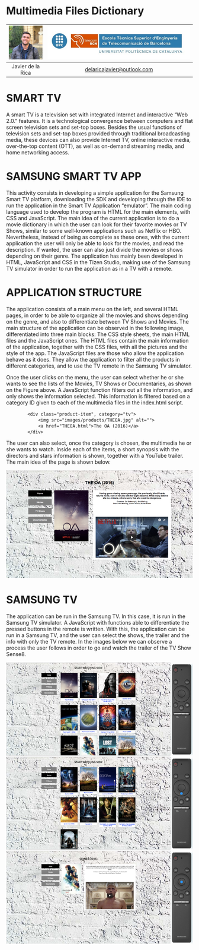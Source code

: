 # Multimedia Files Dictionary
 

| <img src="/images/img.jpeg" width="120"> | ![Logo](/images/upc_etsetb.jpg) |
| :---: | :---: |
| Javier de la Rica | delaricajavier@outlook.com |

# SMART TV

A smart TV is a television set with integrated Internet and interactive “Web 2.0." features. It is a technological convergence between computers and flat screen television sets and set-top boxes. Besides the usual functions of television sets and set-top boxes provided through traditional broadcasting media, these devices can also provide Internet TV, online interactive media, over-the-top content (OTT), as well as on-demand streaming media, and home networking access.

# SAMSUNG SMART TV APP

This activity consists in developing a simple application for the Samsung Smart TV platform, downloading the SDK and developing through the IDE to run the application in the Smart TV Application “emulator”. The main coding language used to develop the program is HTML for the main elements, with CSS and JavaScript.
The main idea of the current application is to do a movie dictionary in which the user can look for their favorite movies or TV Shows, similar to some well-known applications such as Netflix or HBO. Nevertheless, instead of being as complete as these ones, with the current application the user will only be able to look for the movies, and read the description. If wanted, the user can also just divide the movies or shows depending on their genre.
The application has mainly been developed in HTML, JavaScript and CSS in the Tizen Studio, making use of the Samsung TV simulator in order to run the application as in a TV with a remote.

# APPLICATION STRUCTURE

The application consists of a main menu on the left, and several HTML pages, in order to be able to organize all the movies and shows depending on the genre, and also to differentiate between TV Shows and Movies.
The main structure of the application can be observed in the following image, differentiated into three main blocks: The CSS style sheets, the main HTML files and the JavaScript ones. The HTML files contain the main information of the application, together with the CSS files, with all the pictures and the style of the app. The JavaScript files are those who allow the application behave as it does. They allow the application to filter all the products in different categories, and to use the TV remote in the Samsung TV simulator.

Once the user clicks on the menu, the user can select whether he or she wants to see the lists of the Movies, TV Shows or Documentaries, as shown on the Figure above. A JavaScript function filters out all the information, and only shows the information selected. This information is filtered based on a category ID given to each of the multimedia files in the index.html script.

			<div class="product-item", category="tv">
				<img src="images/products/THEOA.jpg" alt="">
				<a href="THEOA.html">The OA (2016)</a>
			</div>

The user can also select, once the category is chosen, the multimedia he or she wants to watch. Inside each of the items, a short synopsis with the directors and stars information is shown, together with a YouTube trailer. The main idea of the page is shown below.

![img1](/images/Imagen1.png?raw=true "Home Page")

# SAMSUNG TV 

The application can be run in the Samsung TV. In this case, it is run in the Samsung TV simulator. A JavaScript with functions able to differentiate the pressed buttons in the remote is written. With this, the application can be run in a Samsung TV, and the user can select the shows, the trailer and the info with only the TV remote.
In the images below we can observe a process the user follows in order to go and watch the trailer of the TV Show Sense8.

![img2](/images/Imagen2.png?raw=true "Movies")
![img3](/images/Imagen3.png?raw=true "TV Shows")
![img4](/images/Imagen4.png?raw=true "Sene8")

